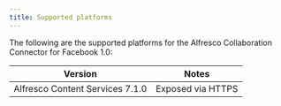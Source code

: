 ```yaml
---
title: Supported platforms
---
```


The following are the supported platforms for the Alfresco Collaboration Connector for Facebook 1.0:

|Version|Notes|
|-------|-----|
|Alfresco Content Services 7.1.0|Exposed via HTTPS|

